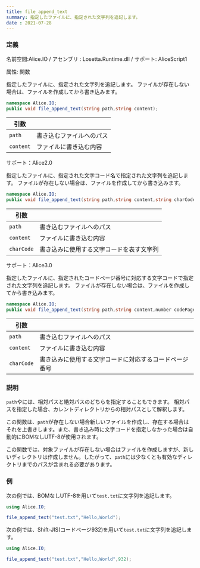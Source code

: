 ```yaml
---
title: file_append_text
summary: 指定したファイルに、指定された文字列を追記します。
date : 2021-07-28
---
```

### 定義
名前空間:Alice.IO / アセンブリ : Losetta.Runtime.dll / サポート: AliceScript1

属性: 関数

指定したファイルに、指定された文字列を追記します。
ファイルが存在しない場合は、ファイルを作成してから書き込みます。

```cs title="AliceScript"
namespace Alice.IO;
public void file_append_text(string path,string content);
```

|引数| |
|-|-|
|`path`|書き込むファイルへのパス|
|`content`|ファイルに書き込む内容|

サポート：Alice2.0


指定したファイルに、指定された文字コード名で指定された文字列を追記します。
ファイルが存在しない場合は、ファイルを作成してから書き込みます。

```cs title="AliceScript"
namespace Alice.IO;
public void file_append_text(string path,string content,string charCode);
```

|引数| |
|-|-|
|`path`|書き込むファイルへのパス|
|`content`|ファイルに書き込む内容|
|`charCode`|書き込みに使用する文字コードを表す文字列|

サポート：Alice3.0

指定したファイルに、指定されたコードページ番号に対応する文字コードで指定された文字列を追記します。
ファイルが存在しない場合は、ファイルを作成してから書き込みます。

```cs title="AliceScript"
namespace Alice.IO;
public void file_append_text(string path,string content,number codePage);
```

|引数| |
|-|-|
|`path`|書き込むファイルへのパス|
|`content`|ファイルに書き込む内容|
|`charCode`|書き込みに使用する文字コードに対応するコードページ番号|
### 説明

`path`やには、相対パスと絶対パスのどちらを指定することもできます。
相対パスを指定した場合、カレントディレクトリからの相対パスとして解釈します。

この関数は、`path`が存在しない場合新しいファイルを作成し、存在する場合はそれを上書きします。また、書き込み時に文字コードを指定しなかった場合は自動的にBOMなしUTF-8が使用されます。

この関数では、対象ファイルが存在しない場合はファイルを作成しますが、新しいディレクトリは作成しません。したがって、`path`には少なくとも有効なディレクトリまでのパスが含まれる必要があります。
### 例
次の例では、BOMなしUTF-8を用いて`test.txt`に文字列を追記します。

```cs title="AliceScript"
using Alice.IO;

file_append_text("test.txt","Hello,World");
```

次の例では、Shift-JIS(コードページ932)を用いて`test.txt`に文字列を追記します。

```cs title="AliceScript"
using Alice.IO;

file_append_text("test.txt","Hello,World",932);
```